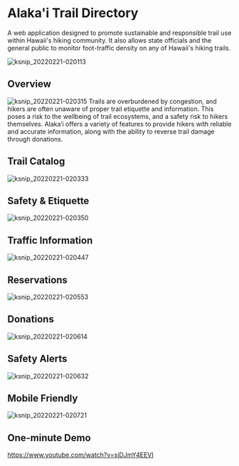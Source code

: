 # Alaka'i Trail Directory
A web application designed to promote sustainable and responsible trail use within Hawaii's hiking community. It also allows state officials and the general public to monitor foot-traffic density on any of Hawaii's hiking trails.

![ksnip_20220221-020113](https://user-images.githubusercontent.com/74911365/154952499-8de579a1-1ae2-45ea-b541-61a832515775.png)

## Overview
![ksnip_20220221-020315](https://user-images.githubusercontent.com/74911365/154952551-95a0dd5d-8de4-4a0d-9539-fd2e8f1870d5.png)
Trails are overburdened by congestion, and hikers are often unaware of proper trail etiquette and information. This poses a risk to the wellbeing of trail ecosystems, and a safety risk to hikers themselves. Alaka’i offers a variety of features to provide hikers with reliable and accurate information, along with the ability to reverse trail damage through donations.

## Trail Catalog
![ksnip_20220221-020333](https://user-images.githubusercontent.com/74911365/154952601-d4f54e13-a68b-483c-bd64-36bfd0d2b66e.png)

## Safety & Etiquette
![ksnip_20220221-020350](https://user-images.githubusercontent.com/74911365/154952660-590cd3cc-5104-42a3-945f-c83a214203a1.png)

## Traffic Information
![ksnip_20220221-020447](https://user-images.githubusercontent.com/74911365/154952750-4908496f-8f39-4671-bfb4-977458b7e3d3.png)

## Reservations
![ksnip_20220221-020553](https://user-images.githubusercontent.com/74911365/154952823-55d9297e-524f-4d8c-a0bf-1559e7f03c98.png)

## Donations
![ksnip_20220221-020614](https://user-images.githubusercontent.com/74911365/154952863-ef7583b6-e769-4fab-9071-2aa14566b8e9.png)

## Safety Alerts
![ksnip_20220221-020632](https://user-images.githubusercontent.com/74911365/154953129-4b599e8f-9ea6-44d5-8f37-70c3c03124dd.png)

## Mobile Friendly
![ksnip_20220221-020721](https://user-images.githubusercontent.com/74911365/154953181-089b0e7d-4422-486e-89d8-d2970a887086.png)

## One-minute Demo
https://www.youtube.com/watch?v=sjDJmY4EEVI
